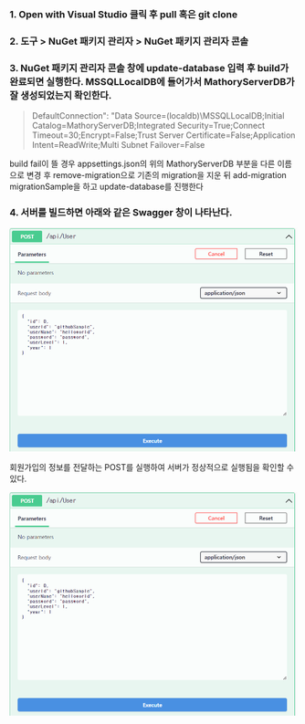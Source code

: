 ### 1. Open with Visual Studio 클릭 후 pull 혹은 git clone

### 2. 도구 > NuGet 패키지 관리자 >  NuGet 패키지 관리자 콘솔 

### 3. NuGet 패키지 관리자 콘솔 창에 update-database 입력 후 build가 완료되면 실행한다. MSSQLLocalDB에 들어가서 MathoryServerDB가 잘 생성되었는지 확인한다.



> DefaultConnection": "Data Source=(localdb)\\MSSQLLocalDB;Initial Catalog=MathoryServerDB;Integrated Security=True;Connect Timeout=30;Encrypt=False;Trust Server Certificate=False;Application Intent=ReadWrite;Multi Subnet Failover=False

build fail이 뜰 경우 appsettings.json의 위의 MathoryServerDB 부분을 다른 이름으로 변경 후 
remove-migration으로 기존의 migration을 지운 뒤
add-migration migrationSample을 하고
update-database를 진행한다  

### 4. 서버를 빌드하면 아래와 같은 Swagger 창이 나타난다. 

![swagger.png](https://github.com/Ewha-capstone-ChoiBaeLee/MathoryServer/blob/master/swagger%20%EC%8B%A4%ED%96%89.png)

회원가입의 정보를 전달하는 POST를 실행하여 서버가 정상적으로 실행됨을 확인할 수 있다.

![swagger 실행.png](https://github.com/Ewha-capstone-ChoiBaeLee/MathoryServer/blob/master/swagger%20%EC%8B%A4%ED%96%89.png)

